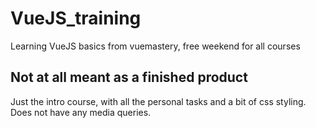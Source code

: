 # VueJS_training
Learning VueJS basics from vuemastery, free weekend for all courses


## Not at all meant as a finished product
Just the intro course, with all the personal tasks and a bit of css styling. Does not have any media queries.
